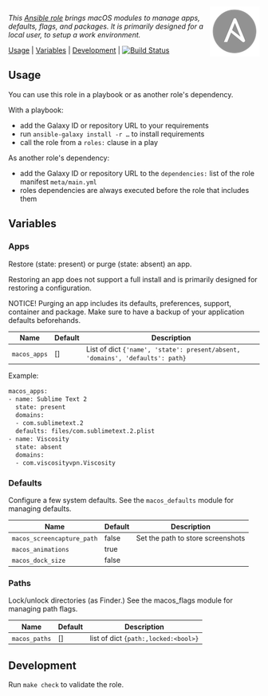 
<img alt="Ansible Logo" src="https://github.com/fclaerho/ansible-role-macos/blob/master/ansible-logo.png" align="right" />

_This [Ansible role](https://docs.ansible.com/playbooks_roles.html) brings macOS modules to manage apps, defaults, flags, and packages. It is primarily designed for a local user, to setup a work environment._

[Usage](#usage) | [Variables](#variables) | [Development](#development) | [![Build Status](https://travis-ci.org/fclaerho/ansible-role-macos.svg?branch=master)](https://travis-ci.org/fclaerho/ansible-role-macos)


Usage
-----

You can use this role in a playbook or as another role's dependency.

With a playbook:
- add the Galaxy ID or repository URL to your requirements
- run `ansible-galaxy install -r …` to install requirements
- call the role from a `roles:` clause in a play

As another role's dependency:
- add the Galaxy ID or repository URL to the `dependencies:` list of the role manifest `meta/main.yml`
- roles dependencies are always executed before the role that includes them


Variables
---------

### Apps

Restore (state: present) or purge (state: absent) an app.

Restoring an app does not support a full install and is primarily designed for restoring a configuration.

NOTICE! Purging an app includes its defaults, preferences, support, container and package. Make sure to have a backup of your application defaults beforehands.

| Name | Default | Description |
|------|---------|-------------|
| `macos_apps` | [] | List of dict `{'name', 'state': present/absent, 'domains', 'defaults': path}` |

Example:

	macos_apps:
	- name: Sublime Text 2
	  state: present
	  domains:
	  - com.sublimetext.2
	  defaults: files/com.sublimetext.2.plist
	- name: Viscosity
	  state: absent
	  domains:
	  - com.viscosityvpn.Viscosity

### Defaults

Configure a few system defaults.
See the `macos_defaults` module for managing defaults.

| Name | Default | Description |
|------|---------|-------------|
| `macos_screencapture_path` | false | Set the path to store screenshots |
| `macos_animations` | true ||
| `macos_dock_size` | false ||


### Paths

Lock/unlock directories (as Finder.)
See the macos_flags module for managing path flags.

| Name | Default | Description |
|------|---------|-------------|
| `macos_paths` | [] | list of dict `{path:,locked:<bool>}` |


Development
-----------

Run `make check` to validate the role.
